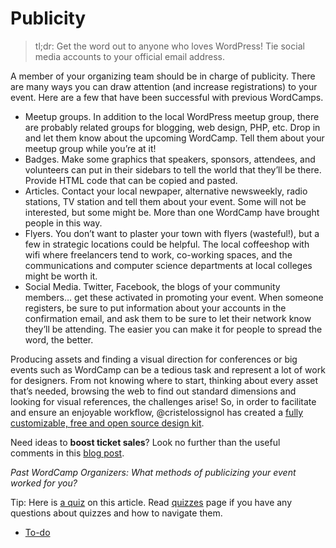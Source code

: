 # Publicity

> tl;dr: Get the word out to anyone who loves WordPress! Tie social media accounts to your official email address.

A member of your organizing team should be in charge of publicity. There are many ways you can draw attention (and increase registrations) to your event. Here are a few that have been successful with previous WordCamps.

*   Meetup groups. In addition to the local WordPress meetup group, there are probably related groups for blogging, web design, PHP, etc. Drop in and let them know about the upcoming WordCamp. Tell them about your meetup group while you’re at it!
*   Badges. Make some graphics that speakers, sponsors, attendees, and volunteers can put in their sidebars to tell the world that they’ll be there. Provide HTML code that can be copied and pasted.
*   Articles. Contact your local newpaper, alternative newsweekly, radio stations, TV station and tell them about your event. Some will not be interested, but some might be. More than one WordCamp have brought people in this way.
*   Flyers. You don’t want to plaster your town with flyers (wasteful!), but a few in strategic locations could be helpful. The local coffeeshop with wifi where freelancers tend to work, co-working spaces, and the communications and computer science departments at local colleges might be worth it.
*   Social Media. Twitter, Facebook, the blogs of your community members… get these activated in promoting your event. When someone registers, be sure to put information about your accounts in the confirmation email, and ask them to be sure to let their network know they’ll be attending. The easier you can make it for people to spread the word, the better.

Producing assets and finding a visual direction for conferences or big events such as WordCamp can be a tedious task and represent a lot of work for designers. From not knowing where to start, thinking about every asset that’s needed, browsing the web to find out standard dimensions and looking for visual references, the challenges arise! So, in order to facilitate and ensure an enjoyable workflow, @cristelossignol has created a [fully customizable, free and open source design kit](https://make.wordpress.org/community/2016/11/07/wordcamp-design-kit-producing-assets-and-finding-a/).

Need ideas to **boost ticket sales**? Look no further than the useful comments in this [blog post](https://make.wordpress.org/community/2016/12/07/handbook-page-wordcamp-marketingticket-sales-tips/).

*Past WordCamp Organizers: What methods of publicizing your event worked for you?*

Tip: Here is [a quiz](https://community-self-training.mystagingwebsite.com/quiz/publicity-2/) on this article. Read [quizzes](https://make.wordpress.org/community/handbook/wordcamp-organizer/quizzes/) page if you have any questions about quizzes and how to navigate them.

*   [To-do](# "To-do")
